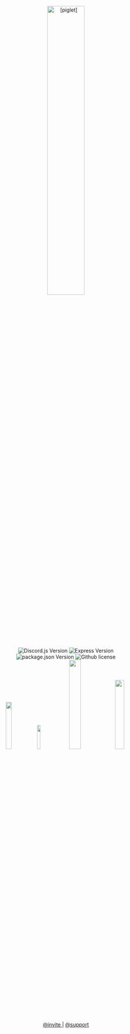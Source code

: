 <div align="center">
<img
alt="[piglet]"
src="https://res.cloudinary.com/zenepity/image/upload/v1623001058/%5Bpiglet%5D/11921a56c939bbc153fc63ac39fc5675_bu0l7l.png"
width="45%">
</div><div align="center">
<img
alt="Discord.js Version"
src="https://img.shields.io/github/package-json/dependency-version/zenepity/piglet/discord.js?color=7289da&logo=discord&style=for-the-badge">
<img 
alt="Express Version"
src="https://img.shields.io/github/package-json/dependency-version/zenepity/piglet/express?color=white&logo=express&style=for-the-badge">
</div>
<div align="center">
<img
alt="package.json Version"
src="https://img.shields.io/github/package-json/v/zenepity/piglet?color=f4adbb&logo=json&logoColor=f4adbb&style=for-the-badge">
<img
alt="Github license"
src="https://img.shields.io/github/license/zenepity/piglet?color=f4adbb&logo=github&logoColor=f4adbb&style=for-the-badge">
</div>
<div align="center">
<img
src="https://forthebadge.com/images/badges/built-with-swag.svg"
width="18.20%">
<img
src="https://forthebadge.com/images/badges/uses-html.svg"
width="13%">
<img
src="https://forthebadge.com/images/badges/made-with-crayons.svg"
width="25%">
<img
src="https://forthebadge.com/images/badges/made-with-javascript.svg"
width="22%">
<p align="center">
<a href="https://discord.com/oauth2/authorize?client_id=850945637348540446&permissions=540404806&scope=bot%20applications.commands">
@invite
</a>
|
<a href="https://discord.gg/BH7SATYDsZ">
@support
</a>
</p>
</div>
<h1></h1>
